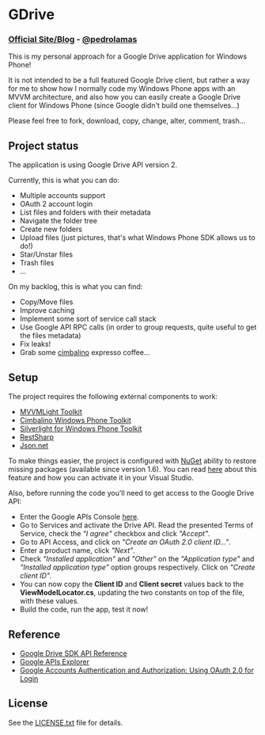 # GDrive

### [Official Site/Blog][1] - [@pedrolamas][2]

This is my personal approach for a Google Drive application for Windows Phone!

It is not intended to be a full featured Google Drive client, but rather a way for me to show how I normally code my Windows Phone apps with an MVVM architecture, and also how you can easily create a Google Drive client for Windows Phone (since Google didn't build one themselves...)

Please feel free to fork, download, copy, change, alter, comment, trash...

## Project status

The application is using Google Drive API version 2.

Currently, this is what you can do:
 - Multiple accounts support
 - OAuth 2 account login
 - List files and folders with their metadata
 - Navigate the folder tree
 - Create new folders
 - Upload files (just pictures, that's what Windows Phone SDK allows us to do!)
 - Star/Unstar files
 - Trash files
 - ...

On my backlog, this is what you can find:
 - Copy/Move files
 - Improve caching
 - Implement some sort of service call stack
 - Use Google API RPC calls (in order to group requests, quite useful to get the files metadata)
 - Fix leaks!
 - Grab some [cimbalino][4] expresso coffee...

## Setup

The project requires the following external components to work:
 - [MVVMLight Toolkit][6]
 - [Cimbalino Windows Phone Toolkit][7]
 - [Silverlight for Windows Phone Toolkit][8]
 - [RestSharp][9]
 - [Json.net][10]

To make things easier, the project is configured with [NuGet][5] ability to restore missing packages (available since version 1.6). You can read [here][11] about this feature and how you can activate it in your Visual Studio.

Also, before running the code you'll need to get access to the Google Drive API:
 - Enter the Google APIs Console [here][12].
 - Go to Services and activate the Drive API. Read the presented Terms of Service, check the *"I agree"* checkbox and click *"Accept"*.
 - Go to API Access, and click on *"Create an OAuth 2.0 client ID..."*.
 - Enter a product name, click *"Next"*.
 - Check *"Installed application"* and *"Other"* on the *"Application type"* and *"Installed application type"* option groups respectively. Click on *"Create client ID"*.
 - You can now copy the **Client ID** and **Client secret** values back to the **ViewModelLocator.cs**, updating the two constants on top of the file, with these values.
 - Build the code, run the app, test it now!

## Reference

 - [Google Drive SDK API Reference][13]
 - [Google APIs Explorer][14]
 - [Google Accounts Authentication and Authorization: Using OAuth 2.0 for Login][15]

## License

See the [LICENSE.txt][3] file for details.

[1]: http://www.pedrolamas.com
[2]: http://twitter.com/pedrolamas
[3]: https://github.com/pedrolamas/GDrive/raw/master/LICENSE.txt "License"
[4]: https://github.com/Cimbalino/Cimbalino-Phone-Toolkit/wiki/Cimbalino%3F%3F
[5]: http://nuget.org/
[6]: http://mvvmlight.codeplex.com/
[7]: http://cimbalino.org
[8]: http://silverlight.codeplex.com/
[9]: http://restsharp.org/
[10]: http://james.newtonking.com/projects/json-net.aspx
[11]: http://docs.nuget.org/docs/workflows/using-nuget-without-committing-packages
[12]: http://code.google.com/apis/console
[13]: https://developers.google.com/drive/v2/reference/
[14]: https://developers.google.com/apis-explorer/#p/drive/v2/
[15]: https://developers.google.com/accounts/docs/OAuth2Login/